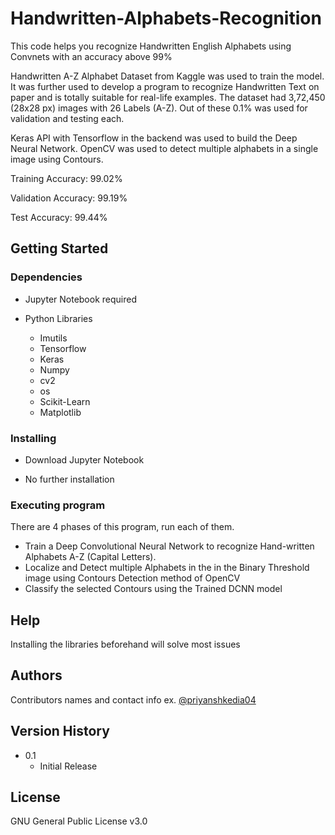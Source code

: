 # Handwritten-Alphabets-Recognition
This code helps you recognize Handwritten English Alphabets using Convnets with an accuracy above 99%

Handwritten A-Z Alphabet Dataset from Kaggle was used to train the model. It was further used to develop a program to recognize Handwritten Text on paper and is totally suitable for real-life examples. The dataset had 3,72,450 (28x28 px) images with 26 Labels (A-Z). Out of these 0.1% was used for validation and testing each.

Keras API with Tensorflow in the backend was used to build the Deep Neural Network. OpenCV was used to detect multiple alphabets in a single image using Contours.

Training Accuracy: 99.02%

Validation Accuracy: 99.19%

Test Accuracy: 99.44%
 ## Getting Started

### Dependencies

* Jupyter Notebook required

* Python Libraries

    - Imutils
    - Tensorflow
    - Keras
    - Numpy
    - cv2
    - os
    - Scikit-Learn
    - Matplotlib

### Installing

* Download Jupyter Notebook

* No further installation


### Executing program

There are 4 phases of this program, run each of them.

* Train a Deep Convolutional Neural Network to recognize Hand-written Alphabets A-Z (Capital Letters).
* Localize and Detect multiple Alphabets in the in the Binary Threshold image using Contours Detection method of OpenCV 
* Classify the selected Contours using the Trained DCNN model

## Help

Installing the libraries beforehand will solve most issues

## Authors

Contributors names and contact info 
ex. [@priyanshkedia04](https://github.com/priyanshkedia04)

## Version History

* 0.1
    * Initial Release

## License

GNU General Public License v3.0
